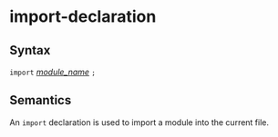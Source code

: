 # import-declaration

## Syntax

`import` [_module_name_](module_name.md) `;`

## Semantics

An `import` declaration is used to import a module into the current file.
